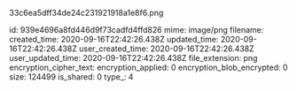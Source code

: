 33c6ea5dff34de24c231921918a1e8f6.png

id: 939e4696a8fd446d9f73cadfd4ffd826
mime: image/png
filename: 
created_time: 2020-09-16T22:42:26.438Z
updated_time: 2020-09-16T22:42:26.438Z
user_created_time: 2020-09-16T22:42:26.438Z
user_updated_time: 2020-09-16T22:42:26.438Z
file_extension: png
encryption_cipher_text: 
encryption_applied: 0
encryption_blob_encrypted: 0
size: 124499
is_shared: 0
type_: 4